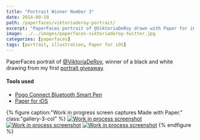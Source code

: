 ```yaml
---
title: "Portrait Winner Number 3"
date: 2014-09-10
path: /paperfaces/viktoriaderoy-portrait/
excerpt: "PaperFaces portrait of @ViktoriaDeRoy drawn with Paper for iOS on an iPad."
image: ../../images/paperfaces-viktoriaderoy-twitter.jpg
categories: [paperfaces]
tags: [portrait, illustration, Paper for iOS]
---
```


PaperFaces portrait of [@ViktoriaDeRoy](https://twitter.com/ViktoriaDeRoy), winner of a black and white drawing from my first [portrait giveaway](/notes/paperfaces-giveaway/).

#### Tools used

- [Pogo Connect Bluetooth Smart Pen](https://www.amazon.com/gp/product/B009K448L4/ref=as_li_ss_tl?ie=UTF8&camp=1789&creative=390957&creativeASIN=B009K448L4&linkCode=as2&tag=mademist-20)
- [Paper for iOS](https://paper.bywetransfer.com/)

{% figure caption:"Work in progress screen captures Made with Paper." class:"gallery-3-col" %}
[![Work in process screenshot](../../images/paperfaces-viktoriaderoy-process-1-600.jpg)](../../images/paperfaces-viktoriaderoy-process-1-lg.jpg) [![Work in process screenshot](../../images/paperfaces-viktoriaderoy-process-2-600.jpg)](../../images/paperfaces-viktoriaderoy-process-2-lg.jpg) [![Work in process screenshot](../../images/paperfaces-viktoriaderoy-process-3-600.jpg)](../../images/paperfaces-viktoriaderoy-process-3-lg.jpg)
{% endfigure %}
